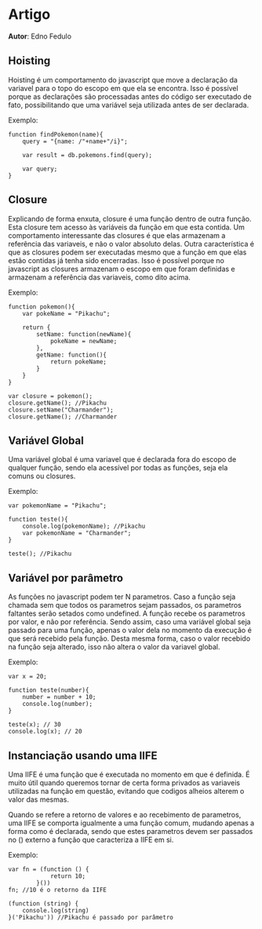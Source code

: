 # Artigo
**Autor**: Edno Fedulo

## Hoisting

Hoisting é um comportamento do javascript que move a declaração da variavel para o topo do escopo em que ela se encontra. Isso é possível porque as declarações são processadas antes do código ser executado de fato, possibilitando que uma variável seja utilizada antes de ser declarada.

Exemplo:
```
function findPokemon(name){
    query = "{name: /"+name+"/i}";

    var result = db.pokemons.find(query);

    var query;
}
```

## Closure

Explicando de forma enxuta, closure é uma função dentro de outra função. 
Esta closure tem acesso às variáveis da função em que esta contida. 
Um comportamento interessante das closures é que elas armazenam a referência das variaveis, e não o valor absoluto delas.
Outra característica é que as closures podem ser executadas mesmo que a função em que elas estão contidas já tenha sido encerradas. Isso é possível porque no javascript as closures armazenam o escopo em que foram definidas e armazenam a referência das variaveis, como dito acima.

Exemplo:
```
function pokemon(){
    var pokeName = "Pikachu";

    return {   
        setName: function(newName){
            pokeName = newName;
        },
        getName: function(){
            return pokeName;    
        }
    }
}

var closure = pokemon();
closure.getName(); //Pikachu
closure.setName("Charmander");
closure.getName(); //Charmander
```

## Variável Global

Uma variável global é uma variavel que é declarada fora do escopo de qualquer função, sendo ela acessível por todas as funções, seja ela comuns ou closures.

Exemplo:
```
var pokemonName = "Pikachu";

function teste(){
    console.log(pokemonName); //Pikachu
    var pokemonName = "Charmander";
}

teste(); //Pikachu
```

## Variável por parâmetro

As funções no javascript podem ter N parametros. 
Caso a função seja chamada sem que todos os parametros sejam passados, os parametros faltantes serão setados como undefined.
A função recebe os parametros por valor, e não por referência. Sendo assim, caso uma variável global seja passado para uma função, apenas o valor dela no momento da execução é que será recebido pela função. Desta mesma forma, caso o valor recebido na função seja alterado, isso não altera o valor da variavel global.

Exemplo:
```
var x = 20;

function teste(number){
    number = number + 10;
    console.log(number);
}

teste(x); // 30
console.log(x); // 20
```
	

## Instanciação usando uma IIFE

Uma IIFE é uma função que é executada no momento em que é definida. É muito útil quando queremos tornar de certa forma privados as variaveis utilizadas na função em questão, evitando que codigos alheios alterem o valor das mesmas.

Quando se refere a retorno de valores e ao recebimento de parametros, uma IIFE se comporta igualmente a uma função comum, mudando apenas a forma como é declarada, sendo que estes parametros devem ser passados no () externo a função que caracteriza a IIFE em si.

Exemplo:
```
var fn = (function () { 
            return 10; 
        }())
fn; //10 é o retorno da IIFE

(function (string) {
    console.log(string)
}('Pikachu')) //Pikachu é passado por parâmetro 
```
